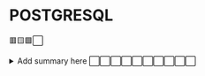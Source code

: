 # POSTGRESQL

🟥🟨🟩⬜

<details>
    <summary>Add summary here ⬜⬜⬜⬜⬜⬜⬜⬜⬜⬜</summary>
    TODO add des description here 
</details>